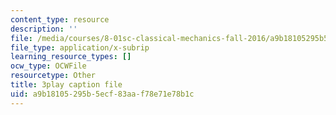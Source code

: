 ```yaml
---
content_type: resource
description: ''
file: /media/courses/8-01sc-classical-mechanics-fall-2016/a9b18105295b5ecf83aaf78e71e78b1c_2tSUT6HDeaw.vtt
file_type: application/x-subrip
learning_resource_types: []
ocw_type: OCWFile
resourcetype: Other
title: 3play caption file
uid: a9b18105-295b-5ecf-83aa-f78e71e78b1c
---
```

